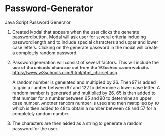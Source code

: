 # Password-Generator
Java Script Password Generator

1.  Created Modal that appears when the user clicks 
    the generate password button.
    Modal will ask user for several criteria including password length and to include special characters and upper and lower case letters.
    Clicking on the generate password in the modal will create a completely random password.

2.  Password generation will consist of several 
    factors. This will include the use of the 
    unicode character set from the W3schools.com website.
    https://www.w3schools.com/html/html_charset.asp
    
    A random number is generated and multiplied by 26. Then 97 is added to gain a number
    between 97 and 122 to determine a lower case letter.
    A random number is generated and multiplied by 26. 65 is then added to that number for a number between 65 and 90 to determine an upper case number.
    Another random number is used and then multiplied by 10 which is then added to 48 to obtain a number between 48 and 57 for a completely random number.

3.  The characters are then added as a string to
    generate a random password for the user.